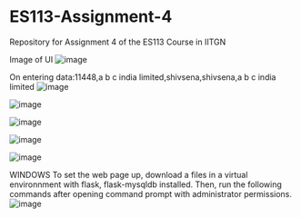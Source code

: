 # ES113-Assignment-4
Repository for Assignment 4 of the ES113 Course in IITGN

Image of UI
![image](https://github.com/satiscugcat/ES113-Assignment-4/assets/143333884/a6d12ffe-4263-43f8-95e8-094d37eef6e6)

On entering data:11448,a b c india limited,shivsena,shivsena,a b c india limited
![image](https://github.com/satiscugcat/ES113-Assignment-4/assets/143333884/3d6941a6-ab12-4274-becd-1696b6cc30f1)

![image](https://github.com/satiscugcat/ES113-Assignment-4/assets/143333884/e946320a-4ecb-4c5c-8848-b34cd997ba6f)

![image](https://github.com/satiscugcat/ES113-Assignment-4/assets/143333884/39800703-eeaf-4640-a887-7191928da873)

![image](https://github.com/satiscugcat/ES113-Assignment-4/assets/143333884/75f79fdf-6e8d-4deb-93aa-9cfe3aa493d8)

![image](https://github.com/satiscugcat/ES113-Assignment-4/assets/143333884/21965a5e-004f-48cb-88fb-339deda86814)

WINDOWS
To set the web page up, download a files in a virtual environnment with flask, flask-mysqldb installed. Then, run the following commands after opening command prompt with administrator permissions.
![image](https://github.com/satiscugcat/ES113-Assignment-4/assets/143333884/77714559-72a7-49e4-bce4-2711f46f7c26)


